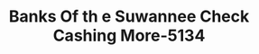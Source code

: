 ---
f_zip-code: 32096
f_state-code: FL
title: Banks Of th e Suwannee Check Cashing More-5134
f_phone: 386-397-1779
f_city-only: White Springs
f_address: 16523 Springs Street White Springs
f_location-unique-id: '5134'
slug: banks-of-th-e-suwannee-check-cashing-more-5134
updated-on: '2024-05-30T13:46:58.046Z'
created-on: '2024-05-30T13:36:59.803Z'
published-on: '2024-05-30T13:54:32.469Z'
f_city-state: cms/city/white-springs-fl.md
f_company: cms/company/banks-of-th-e-suwannee-check-cashing-more.md
f_state: cms/state/florida.md
layout: '[payday-loan].html'
tags: payday-loan
---
